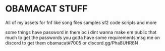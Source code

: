 # OBAMACAT STUFF
 All of my assets for fnf like song files samples sf2 code scripts and more

some things have password in them bc i dint wanna make em public that much
to get the passwords you gotta have some requirements
msg me on discord to get them obamacat#7005 or
discord.gg/Pha8UHR8N
